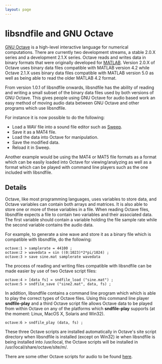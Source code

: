 ```yaml
---
layout: page
---
```


# libsndfile and GNU Octave

[GNU Octave](http://www.octave.org/) is a high-level interactive language for
numerical computations. There are currently two development streams, a stable
2.0.X series and a development 2.1.X series. Octave reads and writes data in
binary formats that were originally developed for
[MATLAB](http://www.mathworks.com/). Version 2.0.X of Octave uses binary data
files compatible with MATLAB version 4.2 while Octave 2.1.X uses binary data
files compatible with MATLAB version 5.0 as well as being able to read the older
MATLAB 4.2 format.

From version 1.0.1 of libsndfile onwards, libsndfile has the ability of reading
and writing a small subset of the binary data files used by both versions of GNU
Octave. This gives people using GNU Octave for audio based work an easy method
of moving audio data between GNU Octave and other programs which use libsndfile.

For instance it is now possible to do the following:

* Load a WAV file into a sound file editor such as
  [Sweep](http://www.metadecks.org/software/sweep/).
* Save it as a MAT4 file.
* Load the data into Octave for manipulation.
* Save the modified data.
* Reload it in Sweep.

Another example would be using the MAT4 or MAT5 file formats as a format which
can be easily loaded into Octave for viewing/analyzing as well as a format which
can be played with command line players such as the one included with
libsndfile.

## Details

Octave, like most programming languages, uses variables to store data, and
Octave variables can contain both arrays and matrices. It is also able to store
one or more of these variables in a file. When reading Octave files, libsndfile
expects a file to contain two variables and their associated data. The first
variable should contain a variable holding the file sample rate while the second
variable contains the audio data.

For example, to generate a sine wave and store it as a binary file which is
compatible with libsndfile, do the following:

    octave:1 > samplerate = 44100 ;
    octave:2 > wavedata = sin ((0:1023)*2*pi/1024) ;
    octave:3 > save sine.mat samplerate wavedata

The process of reading and writing files compatible with libsndfile can be made
easier by use of two Octave script files:

    octave:4 > [data fs] = sndfile_load ("sine.mat") ;
    octave:5 > sndfile_save ("sine2.mat", data, fs) ;

In addition, libsndfile contains a command line program which which is able to
play the correct types of Octave files. Using this command line player
**sndfile-play** and a third Octave script file allows Octave data to be played
from within Octave on any of the platforms which **sndfile-play** supports (at
the moment: Linux, MacOS X, Solaris and Win32).

    octave:6 > sndfile_play (data, fs) ;

These three Octave scripts are installed automatically in Octave's site script
directory when libsndfile is installed (except on Win32) ie when libsndfile is
being installed into /usr/local, the Octave scripts will be installed in
/usr/local/share/octave/site/m/.

There are some other Octave scripts for audio to be found
[here](http://octave.sourceforge.net/audio/index.html).
